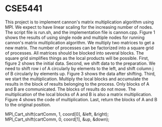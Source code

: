 # CSE5441

   This project is to implement cannon's matrix multiplication algorithm using MPI. We expect to have linear scaling for the increasing number of nodes. The script file is run.sh, and the implementation file is cannon.cpp. Figure 1 shows the results of using single node and multiple nodes for running cannon's matrix multiplication algorithm.
   We multiply two matrices to get a new matrix.  The number of processes can be factorized into a square grid of processes. All matrices should be blocked into several blocks. The square grid simplifies things as the local products will be possible. First, figure 2 shows the initial data. Second, we shift data to the preparation. We need to shift row i of A circularly by elements to the left, and shift column j of B circularly by elements up. Figure 3 shows the data after shifting. Third, we start the multiplication. Multiply the local blocks and accumulate the results in the block of results belonging to the process. Only blocks of A and B are communicated. The blocks of results do not move. The multiplication of the local blocks of A and B is also a matrix multiplication. Figure 4 shows the code of multiplication. Last, return the blocks of A and B to the original position.

MPI_Cart_shift(cartComm, 1, coord[0], &left, &right);
MPI_Cart_shift(cartComm, 0, coord[1], &up, &down);
